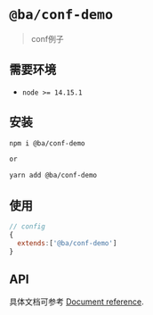 # `@ba/conf-demo`
 
> conf例子

## 需要环境

- `node >= 14.15.1`

## 安装

```bash
npm i @ba/conf-demo 

or

yarn add @ba/conf-demo 
```

## 使用

```js
// config
{
  extends:['@ba/conf-demo']
}
```

## API

具体文档可参考 [Document reference](./?path=/docs/conf-baconfdemo).
